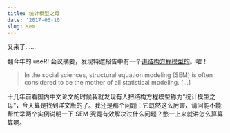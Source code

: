 ```yaml
---
title: 统计模型之母
date: '2017-06-10'
slug: sem
---
```


又来了……

翻今年的 useR! 会议摘要，发现特邀报告中有一个[讲结构方程模型的](https://user2017.sched.com/event/Ay00/keynote-structural-equation-modeling-models-software-and-stories)。嚯！

> In the social sciences, structural equation modeling (SEM) is often considered to be the mother of all statistical modeling. [...]

十几年前看国内中文论文的时候我就发现有人把结构方程模型称为“统计模型之母”，今天算是找到洋文版的了。我还是那个问题：它既然这么厉害，请问能不能帮忙举两个实例说明一下 SEM 究竟有效解决过什么问题？憋一上来就讲怎么算算算啊。

<!--还有社会科学。为啥如今啥学科都要加科学二字。数学科学……社会科学……统计科学……计算机科学……你萌都不养大肠杆菌和兔子老鼠、不刷烧杯洗试管，算哪门子科学嘛？反倒是理化生，人都不往自己的学科名后面再加个科学后缀。数学、社会学、统计学、计算机，这些名字真的有辣么丢人咩。追求名号，就像如今的艺人，一个个都称老师一样。不是说老师这个称谓只能用在学校，你倒是下功夫真教人一些东西啊；人彭玉麟称曾国藩为老师，那的确是曾国藩影响了雪帅一生，配得上老师这个称谓。-->
